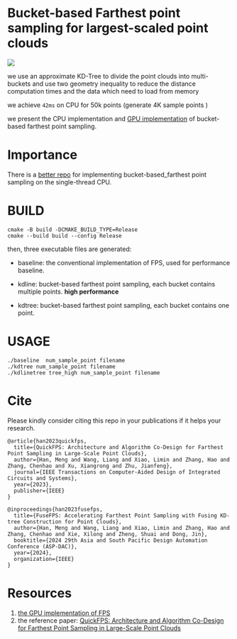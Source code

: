 # Bucket-based Farthest point sampling for largest-scaled point clouds 

![](https://komarev.com/ghpvc/?username=hanm2019bfpsCPU)

we use an approximate KD-Tree to divide the point clouds into multi-buckets and use two geometry inequality to reduce the distance computation times and the data which need to load from memory

we achieve  `42ms` on CPU for 50k points (generate 4K sample points )

we present the CPU implementation and [GPU implementation](https://github.com/hanm2019/FPS_GPU) of bucket-based farthest point sampling.

# Importance
There is a [better repo](https://github.com/leonardodalinky/fpsample) for implementing bucket-based_farthest point sampling on the single-thread CPU. 

# BUILD

```
cmake -B build -DCMAKE_BUILD_TYPE=Release
cmake --build build --config Release

```

 then, three executable files are generated:

* baseline: the conventional implementation of  FPS, used for performance baseline.

* kdline: bucket-based farthest point sampling, each bucket contains multiple points.  **high performance** 

*  kdtree: bucket-based farthest point sampling, each bucket contains one point. 

  

# USAGE

```
./baseline  num_sample_point filename
./kdtree num_sample_point filename
./kdlinetree tree_high num_sample_point filename
```

# Cite

Please kindly consider citing this repo in your publications if it helps your research.

```
@article{han2023quickfps,
  title={QuickFPS: Architecture and Algorithm Co-Design for Farthest Point Sampling in Large-Scale Point Clouds},
  author={Han, Meng and Wang, Liang and Xiao, Limin and Zhang, Hao and Zhang, Chenhao and Xu, Xiangrong and Zhu, Jianfeng},
  journal={IEEE Transactions on Computer-Aided Design of Integrated Circuits and Systems},
  year={2023},
  publisher={IEEE}
}

@inproceedings{han2023fusefps,
  title={FuseFPS: Accelerating Farthest Point Sampling with Fusing KD-tree Construction for Point Clouds},
  author={Han, Meng and Wang, Liang and Xiao, Limin and Zhang, Hao and Zhang, Chenhao and Xie, Xilong and Zheng, Shuai and Dong, Jin},
  booktitle={2024 29th Asia and South Pacific Design Automation Conference (ASP-DAC)},
  year={2024},
  organization={IEEE}
}
```

# Resources
1. [the GPU implementation of FPS](https://github.com/hanm2019/FPS_GPU)
2. the reference paper: [QuickFPS: Architecture and Algorithm Co-Design for Farthest Point Sampling in Large-Scale Point Clouds](https://ieeexplore.ieee.org/abstract/document/10122654)
